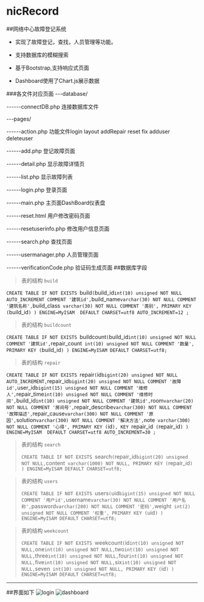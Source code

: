 # nicRecord
##网络中心故障登记系统
- 实现了故障登记，查找，人员管理等功能。

- 支持数据库的模糊搜索

- 基于Bootstrap,支持响应式页面
 
- Dashboard使用了Chart.js展示数据

###各文件对应页面
---database/

------connectDB.php 连接数据库文件

---pages/

------action.php   功能文件login layout addRepair reset fix   adduser deleteuser

------add.php 登记故障页面

------detail.php 显示故障详情页

------list.php 显示故障列表

------login.php 登录页面

------main.php 主页面DashBoard仪表盘

------reset.html 用户修改密码页面

------resetuserinfo.php 修改用户信息页面

------search.php 查找页面

------usermanager.php 人员管理页面

------verificationCode.php 验证码生成页面
##数据库字段

 > 表的结构 `build`
 > 
`CREATE TABLE IF NOT EXISTS `build` (
  `build_id` int(10) unsigned NOT NULL AUTO_INCREMENT COMMENT '建筑id',
  `build_name` varchar(30) NOT NULL COMMENT '建筑名称',
  `build_class` varchar(30) NOT NULL COMMENT '类别',
  PRIMARY KEY (`build_id`)
) ENGINE=MyISAM  DEFAULT CHARSET=utf8 AUTO_INCREMENT=12 ;`

> 表的结构 `buildcount`
> 
`CREATE TABLE IF NOT EXISTS `buildcount` (
  `build_id` int(10) unsigned NOT NULL COMMENT '建筑id',
  `repair_count` int(10) unsigned NOT NULL COMMENT '数量',
  PRIMARY KEY (`build_id`)
) ENGINE=MyISAM DEFAULT CHARSET=utf8;`

>表的结构 `repair`
>
`CREATE TABLE IF NOT EXISTS `repair` (
  `id` bigint(20) unsigned NOT NULL AUTO_INCREMENT,
  `repair_id` bigint(20) unsigned NOT NULL COMMENT '故障id',
  `user_id` bigint(15) unsigned NOT NULL COMMENT '维修人',
  `repair_time` int(10) unsigned NOT NULL COMMENT '维修时间',
  `build_id` int(10) unsigned NOT NULL COMMENT '建筑id',
  `room` varchar(20) NOT NULL COMMENT '房间号',
  `repair_describe` varchar(300) NOT NULL COMMENT '故障描述',
  `repair_cause` varchar(300) NOT NULL COMMENT '原因',
  `solution` varchar(300) NOT NULL COMMENT '解决方法',
  `note` varchar(300) NOT NULL COMMENT '心得',
  PRIMARY KEY (`id`),
  KEY `repair_id` (`repair_id`)
) ENGINE=MyISAM  DEFAULT CHARSET=utf8 AUTO_INCREMENT=30 ;`

> 表的结构 `search`
> 
> `CREATE TABLE IF NOT EXISTS `search` (
  `repair_id` bigint(20) unsigned NOT NULL,
  `content` varchar(1000) NOT NULL,
  PRIMARY KEY (`repair_id`)
) ENGINE=MyISAM DEFAULT CHARSET=utf8;`

> 表的结构 `users`
> 
> `CREATE TABLE IF NOT EXISTS `users` (
  `uid` bigint(15) unsigned NOT NULL COMMENT '用户id',
  `username` varchar(30) NOT NULL COMMENT '用户名称',
  `password` varchar(200) NOT NULL COMMENT '密码',
  `weight` int(2) unsigned NOT NULL COMMENT '权重',
  PRIMARY KEY (`uid`)
) ENGINE=MyISAM DEFAULT CHARSET=utf8;`

> 表的结构 `weekcount`
> 
> `CREATE TABLE IF NOT EXISTS `weekcount` (
  `id` int(10) unsigned NOT NULL,
  `one` int(10) unsigned NOT NULL,
  `two` int(10) unsigned NOT NULL,
  `three` int(10) unsigned NOT NULL,
  `four` int(10) unsigned NOT NULL,
  `five` int(10) unsigned NOT NULL,
  `six` int(10) unsigned NOT NULL,
  `seven` int(10) unsigned NOT NULL,
  PRIMARY KEY (`id`)
) ENGINE=MyISAM DEFAULT CHARSET=utf8;`
***
##界面如下
![login](https://raw.githubusercontent.com/catkint/nicRecord/master/dist/image/login.png)
  ![dashboard](https://raw.githubusercontent.com/catkint/nicRecord/master/dist/image/dashboard.png)

